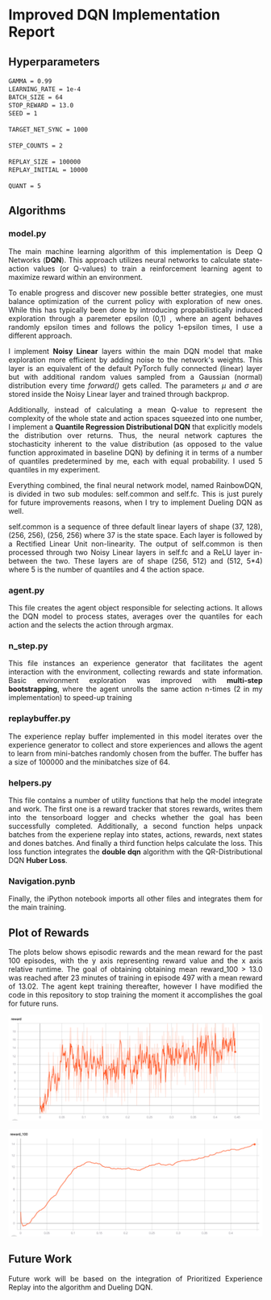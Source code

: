 # Improved DQN Implementation Report

## Hyperparameters

    GAMMA = 0.99
    LEARNING_RATE = 1e-4
    BATCH_SIZE = 64
    STOP_REWARD = 13.0
    SEED = 1

    TARGET_NET_SYNC = 1000

    STEP_COUNTS = 2

    REPLAY_SIZE = 100000
    REPLAY_INITIAL = 10000

    QUANT = 5

## Algorithms

### model.py

<p align=justify>The main machine learning algorithm of this implementation is Deep Q Networks (<b>DQN</b>). This approach utilizes neural networks to calculate state-action values (or Q-values) to train a reinforcement learning agent to maximize reward within an environment.</p>

<p align=justify>To enable progress and discover new possible better strategies, one must balance optimization of the current policy with exploration of new ones. While this has typically been done by introducing propabilistically induced exploration through a paremeter epsilon (0,1) , where an agent behaves randomly epsilon times and follows the policy 1-epsilon times, I use a different approach.</p>

<p align=justify>I implement <b>Noisy Linear</b> layers within the main DQN model that make exploration more efficient by adding noise to the network's weights. This layer is an equivalent of the default PyTorch fully connected (linear) layer but with additional random values sampled from a Gaussian (normal) distribution every time <i>forward()</i> gets called. The parameters <i>µ</i> and <i>σ</i> are stored inside the Noisy Linear layer and trained through backprop.</p>

<p align=justify>Additionally, instead of calculating a mean Q-value to represent the complexity of the whole state and action spaces squeezed into one number, I implement a <b>Quantile Regression Distributional DQN</b> that explicitly models the distribution over returns. Thus, the neural network captures the stochasticity inherent to the value distribution (as opposed to the value function approximated in baseline DQN) by defining it in terms of a number of quantiles predetermined by me, each with equal probability. I used 5 quantiles in my experiment.</p>

<p align=justify>Everything combined, the final neural network model, named RainbowDQN, is divided in two sub modules: self.common and self.fc. This is just purely for future improvements reasons, when I try to implement Dueling DQN as well.</p>

<p align=justify> self.common is a sequence of three default linear layers of shape (37, 128), (256, 256), (256, 256) where 37 is the state space. Each layer is followed by a Rectified Linear Unit non-linearity. The output of self.common is then processed through two Noisy Linear layers in self.fc and a ReLU layer in-between the two. These layers are of shape (256, 512) and (512, 5*4) where 5 is the number of quantiles and 4 the action space.</p> 

### agent.py

<p align=justify>This file creates the agent object responsible for selecting actions. It allows the DQN model to process states, averages over the quantiles for each action and the selects the action through argmax.</p>

### n_step.py

<p align=justify>This file instances an experience generator that facilitates the agent interaction with the environment, collecting rewards and state information. Basic environment exploration was improved with <b>multi-step bootstrapping</b>, where the agent unrolls the same action n-times (2 in my implementation) to speed-up training</p>

### replaybuffer.py

<p align=justify>The experience replay buffer implemented in this model iterates over the experience generator to collect and store experiences and allows the agent to learn from mini-batches randomly chosen from the buffer. The buffer has a size of 100000 and the minibatches size of 64.</p>

### helpers.py

<p align=justify>This file contains a number of utility functions that help the model integrate and work. The first one is a reward tracker that stores rewards, writes them into the tensorboard logger and checks whether the goal has been successfully completed. Additionally, a second function helps unpack batches from the experiene replay into states, actions, rewards, next states and dones batches. And finally a third function helps calculate the loss. This loss function integrates the <b>double dqn</b> algorithm with the QR-Distributional DQN <b>Huber Loss</b>.</p>

### Navigation.pynb

<p align=justify>Finally, the iPython notebook imports all other files and integrates them for the main training.</p>

## Plot of Rewards

<p align=justify> The plots below shows episodic rewards and the mean reward for the past 100 episodes, with the y axis representing reward value and the x axis relative runtime. The goal of obtaining obtaining mean reward_100 > 13.0 was reached after 23 minutes of training in episode 497 with a mean reward of 13.02. The agent kept training thereafter, however I have modified the code in this repository to stop training the moment it accomplishes the goal for future runs.</p>

<p align="center"><img src="https://github.com/inigo-irigaray/DQN-Navigation/blob/master/imgs/reward_plot.png"></p>

<p align="center"><img src="https://github.com/inigo-irigaray/DQN-Navigation/blob/master/imgs/reward100_plot.png"></p>

## Future Work

<p align=justify> Future work will be based on the integration of Prioritized Experience Replay into the algorithm and Dueling DQN.</p>
